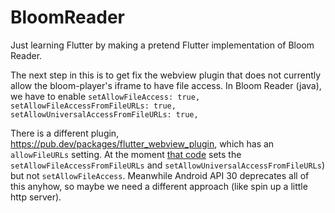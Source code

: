 # BloomReader

Just learning Flutter by making a pretend Flutter implementation of Bloom Reader.

The next step in this is to get fix the webview plugin that does not currently allow the bloom-player's iframe to have file access. In Bloom Reader (java), we have to enable
`setAllowFileAccess: true, setAllowFileAccessFromFileURLs: true, setAllowUniversalAccessFromFileURLs: true,`

There is a different plugin, https://pub.dev/packages/flutter_webview_plugin, which has an `allowFileURLs` setting. At the moment [that code](https://github.com/fluttercommunity/flutter_webview_plugin/blob/master/android/src/main/java/com/flutter_webview_plugin/WebviewManager.java) sets the `setAllowFileAccessFromFileURLs` and `setAllowUniversalAccessFromFileURLs`) but not `setAllowFileAccess`. Meanwhile Android API 30 deprecates all of this anyhow, so maybe we need a different approach (like spin up a little http server).
